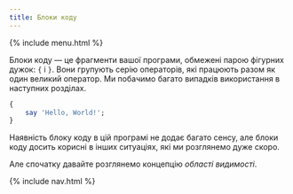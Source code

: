 ```yaml
---
title: Блоки коду
---
```


{% include menu.html %}

Блоки коду — це фрагменти вашої програми, обмежені парою фігурних дужок: `{` і `}`. Вони групують серію операторів, які працюють разом як один великий оператор. Ми побачимо багато випадків використання в наступних розділах.

```raku
{
    say 'Hello, World!';
}
```

Наявність блоку коду в цій програмі не додає багато сенсу, але блоки коду досить корисні в інших ситуаціях, які ми розглянемо дуже скоро.

Але спочатку давайте розглянемо концепцію _області видимості_.

{% include nav.html %}
